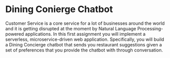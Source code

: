 # Dining Conierge Chatbot

Customer Service is a core service for a lot of businesses around the world and it is
getting disrupted at the moment by Natural Language Processing-powered applications.
In this first assignment you will implement a serverless, microservice-driven web
application. Specifically, you will build a Dining Concierge chatbot that sends you
restaurant suggestions given a set of preferences that you provide the chatbot with
through conversation.

